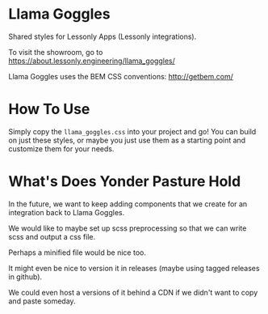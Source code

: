 # Llama Goggles

Shared styles for Lessonly Apps (Lessonly integrations).

To visit the showroom, go to https://about.lessonly.engineering/llama_goggles/

Llama Goggles uses the BEM CSS conventions: http://getbem.com/

# How To Use

Simply copy the `llama_goggles.css` into your project and go! You can build on just these styles, or maybe you just use them as a starting point and customize them for your needs.

# What's Does Yonder Pasture Hold

In the future, we want to keep adding components that we create for an integration back to Llama Goggles.

We would like to maybe set up scss preprocessing so that we can write scss and output a css file.

Perhaps a minified file would be nice too.

It might even be nice to version it in releases (maybe using tagged releases in github).

We could even host a versions of it behind a CDN if we didn't want to copy and paste someday.
